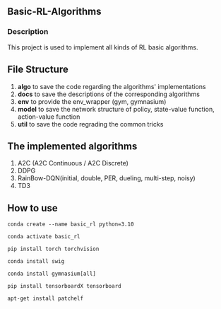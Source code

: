 ## Basic-RL-Algorithms 

### Description
This project is used to implement all kinds of RL basic algorithms.

## File Structure
1. **algo** to save the code regarding the algorithms' implementations
2. **docs** to save the descriptions of the corresponding algorithms
3. **env** to provide the env_wrapper (gym, gymnasium)
4. **model** to save the network structure of policy, state-value function, action-value function
5. **util** to save the code regrading the common tricks


## The implemented algorithms
1. A2C (A2C Continuous / A2C Discrete)
2. DDPG
3. RainBow-DQN(initial, double, PER, dueling, multi-step, noisy)
4. TD3

## How to use

`conda create --name basic_rl python=3.10`

`conda activate basic_rl`

`pip install torch torchvision`

`conda install swig`

`conda install gymnasium[all]`

`pip install tensorboardX tensorboard`

`apt-get install patchelf`